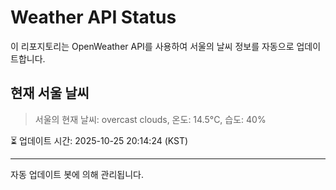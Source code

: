 
# Weather API Status

이 리포지토리는 OpenWeather API를 사용하여 서울의 날씨 정보를 자동으로 업데이트합니다.

## 현재 서울 날씨
> 서울의 현재 날씨: overcast clouds, 온도: 14.5°C, 습도: 40%

⏳ 업데이트 시간: 2025-10-25 20:14:24 (KST)

---
자동 업데이트 봇에 의해 관리됩니다.
